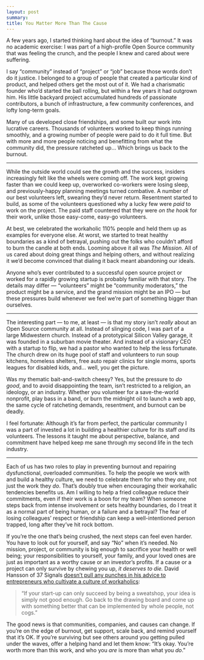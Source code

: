 ```yaml
---
layout: post
summary: 
title: You Matter More Than The Cause
---
```


A few years ago, I started thinking hard about the idea of “burnout.” It was no academic exercise: I was part of a high-profile Open Source community that was feeling the crunch, and the people I knew and cared about were suffering.

I say “community” instead of “project” or “job” because those words don’t do it justice. I belonged to a group of people that created a particular kind of product, and helped others get the most out of it. We had a charismatic founder who’d started the ball rolling, but within a few years it had outgrown him. His little backyard project accumulated hundreds of passionate contributors, a bunch of infrastructure, a few community conferences, and lofty long-term goals.

Many of us developed close friendships, and some built our work into lucrative careers. Thousands of volunteers worked to keep things running smoothly, and a growing number of people were paid to do it full time. But with more and more people noticing and benefitting from what the community did, the pressure ratcheted up… Which brings us back to the burnout.

* * *

While the outside world could see the growth and the success, insiders increasingly felt like the wheels were coming off. The work kept growing faster than we could keep up, overworked co-workers were losing sleep, and previously-happy planning meetings turned combative. A number of our best volunteers left, swearing they’d never return. Resentment started to build, as some of the volunteers questioned why a lucky few were _paid_ to work on the project. The paid staff countered that they were _on the hook_ for their work, unlike those easy-come, easy-go volunteers.

At best, we celebrated the workaholic 110% people and held them up as examples for everyone else. At worst, we started to treat healthy boundaries as a kind of betrayal, pushing out the folks who couldn’t afford to burn the candle at both ends. Looming above it all was _The Mission_. All of us cared about doing great things and helping others, and without realizing it we’d become convinced that dialing it back meant abandoning our ideals.

Anyone who’s ever contributed to a successful open source project or worked for a rapidly growing startup is probably familiar with that story. The details may differ — “volunteers” might be “community moderators,” the product might be a service, and the grand mission might be an IPO — but these pressures build whenever we feel we’re part of something bigger than ourselves.

* * *

The interesting part — to me, at least — is that my story isn’t _really_ about an Open Source community at all. Instead of slinging code, I was part of a large Midwestern church. Instead of a prototypical Silicon Valley garage, it was founded in a suburban movie theater. And instead of a visionary CEO with a startup to flip, we had a pastor who wanted to help the less fortunate. The church drew on its huge pool of staff and volunteers to run soup kitchens, homeless shelters, free auto repair clinics for single moms, sports leagues for disabled kids, and… well, you get the picture.

Was my thematic bait-and-switch cheesy? Yes, but the pressure to _do good_, and to avoid disappointing the team, isn’t restricted to a religion, an ideology, or an industry. Whether you volunteer for a save-the-world nonprofit, play bass in a band, or burn the midnight oil to launch a web app, the same cycle of ratcheting demands, resentment, and burnout can be deadly.

I feel fortunate: Although it’s far from perfect, the particular community I was a part of invested a lot in building a healthier culture for its staff _and_ its volunteers. The lessons it taught me about perspective, balance, and commitment have helped keep me sane through my second life in the tech industry.

* * *

Each of us has two roles to play in preventing burnout and repairing dysfunctional, overloaded communities. To help the people we work with and build a healthy culture, we need to celebrate them for who they _are_, not just the work they _do_. That’s doubly true when encouraging their workahalic tendencies benefits us. Am I willing to help a fried colleague reduce their commitments, even if their work is a boon for my team? When someone steps back from intense involvement or sets healthy boundaries, do I treat it as a normal part of being human, or a failure and a betrayal? The fear of losing colleagues’ respect or friendship can keep a well-intentioned person trapped, long after they’ve hit rock bottom.

If you’re the one that’s being crushed, the next steps can feel even harder. You have to look out for yourself, and say “No” when it’s needed. No mission, project, or community is big enough to sacrifice your health or well being; your responsibilities to yourself, your family, and your loved ones are just as important as a worthy cause or an investor’s profits. If a cause or a project can only survive by chewing you up, _it deserves to die._ David Hansson of 37 Signals [doesn’t pull any punches in his advice to entrepreneurs who cultivate a culture of workaholics](http://37signals.com/svn/posts/902-fire-the-workaholics):

> “If your start-up can only succeed by being a sweatshop, your idea is simply not good enough. Go back to the drawing board and come up with something better that can be implemented by whole people, not cogs.”

The good news is that communities, companies, and causes can change. If you’re on the edge of burnout, get support, scale back, and remind yourself that it’s OK. If you’re surviving but see others around you getting pulled under the waves, offer a helping hand and let them know: “It’s okay. You’re worth more than this work, and who you _are_ is more than what you _do_.”